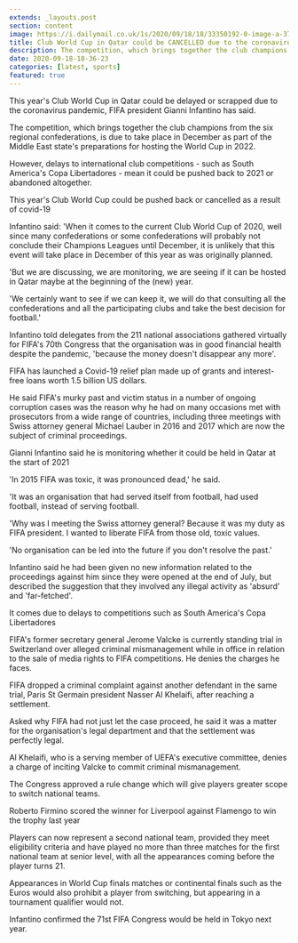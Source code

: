 ```yaml
---
extends: _layouts.post
section: content
image: https://i.dailymail.co.uk/1s/2020/09/18/18/33350192-0-image-a-37_1600450065211.jpg 
title: Club World Cup in Qatar could be CANCELLED due to the coronavirus pandemic, admits FIFA president 
description: The competition, which brings together the club champions from the six regional confederations, is due to take place in December as part of the Qatars preparations for hosting the World Cup. 
date: 2020-09-18-18-36-23 
categories: [latest, sports] 
featured: true 
--- 
```

This year's Club World Cup in Qatar could be delayed or scrapped due to the coronavirus pandemic, FIFA president Gianni Infantino has said.

The competition, which brings together the club champions from the six regional confederations, is due to take place in December as part of the Middle East state's preparations for hosting the World Cup in 2022.

However, delays to international club competitions - such as South America's Copa Libertadores - mean it could be pushed back to 2021 or abandoned altogether.

This year's Club World Cup could be pushed back or cancelled as a result of covid-19

Infantino said: 'When it comes to the current Club World Cup of 2020, well since many confederations or some confederations will probably not conclude their Champions Leagues until December, it is unlikely that this event will take place in December of this year as was originally planned.

'But we are discussing, we are monitoring, we are seeing if it can be hosted in Qatar maybe at the beginning of the (new) year.

'We certainly want to see if we can keep it, we will do that consulting all the confederations and all the participating clubs and take the best decision for football.'

Infantino told delegates from the 211 national associations gathered virtually for FIFA's 70th Congress that the organisation was in good financial health despite the pandemic, 'because the money doesn't disappear any more'.

FIFA has launched a Covid-19 relief plan made up of grants and interest-free loans worth 1.5 billion US dollars.

He said FIFA's murky past and victim status in a number of ongoing corruption cases was the reason why he had on many occasions met with prosecutors from a wide range of countries, including three meetings with Swiss attorney general Michael Lauber in 2016 and 2017 which are now the subject of criminal proceedings.

Gianni Infantino said he is monitoring whether it could be held in Qatar at the start of 2021

'In 2015 FIFA was toxic, it was pronounced dead,' he said.

'It was an organisation that had served itself from football, had used football, instead of serving football.

'Why was I meeting the Swiss attorney general? Because it was my duty as FIFA president. I wanted to liberate FIFA from those old, toxic values.

'No organisation can be led into the future if you don't resolve the past.'

Infantino said he had been given no new information related to the proceedings against him since they were opened at the end of July, but described the suggestion that they involved any illegal activity as 'absurd' and 'far-fetched'.

It comes due to delays to competitions such as South America's Copa Libertadores 

FIFA's former secretary general Jerome Valcke is currently standing trial in Switzerland over alleged criminal mismanagement while in office in relation to the sale of media rights to FIFA competitions. He denies the charges he faces.

FIFA dropped a criminal complaint against another defendant in the same trial, Paris St Germain president Nasser Al Khelaifi, after reaching a settlement.

Asked why FIFA had not just let the case proceed, he said it was a matter for the organisation's legal department and that the settlement was perfectly legal.

Al Khelaifi, who is a serving member of UEFA's executive committee, denies a charge of inciting Valcke to commit criminal mismanagement.

The Congress approved a rule change which will give players greater scope to switch national teams.

Roberto Firmino scored the winner for Liverpool against Flamengo to win the trophy last year

Players can now represent a second national team, provided they meet eligibility criteria and have played no more than three matches for the first national team at senior level, with all the appearances coming before the player turns 21.

Appearances in World Cup finals matches or continental finals such as the Euros would also prohibit a player from switching, but appearing in a tournament qualifier would not.

Infantino confirmed the 71st FIFA Congress would be held in Tokyo next year.

